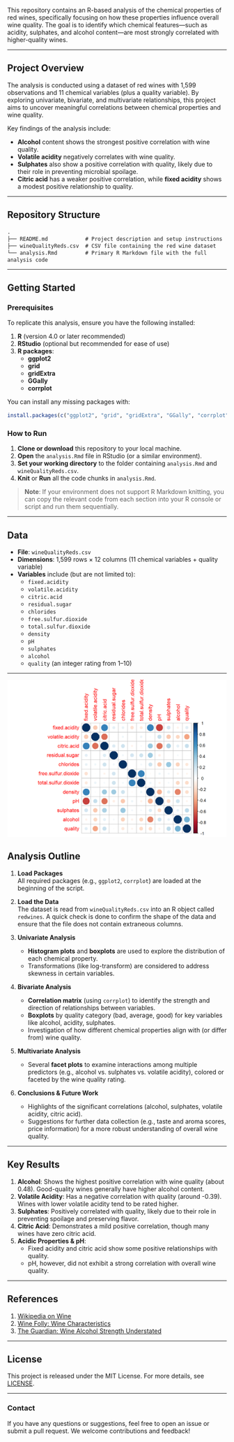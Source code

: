 This repository contains an R-based analysis of the chemical properties of red wines, 
specifically focusing on how these properties influence overall wine quality. 
The goal is to identify which chemical features—such as acidity, sulphates, 
and alcohol content—are most strongly correlated with higher-quality wines.

---

## Project Overview

The analysis is conducted using a dataset of red wines with 1,599 observations 
and 11 chemical variables (plus a quality variable). By exploring univariate, 
bivariate, and multivariate relationships, this project aims to uncover 
meaningful correlations between chemical properties and wine quality.

Key findings of the analysis include:
- **Alcohol** content shows the strongest positive correlation with wine quality.
- **Volatile acidity** negatively correlates with wine quality.
- **Sulphates** also show a positive correlation with quality, 
  likely due to their role in preventing microbial spoilage.
- **Citric acid** has a weaker positive correlation, while 
  **fixed acidity** shows a modest positive relationship to quality.

---

## Repository Structure

```
.
├── README.md            # Project description and setup instructions
├── wineQualityReds.csv  # CSV file containing the red wine dataset
└── analysis.Rmd         # Primary R Markdown file with the full analysis code
```

---

## Getting Started

### Prerequisites

To replicate this analysis, ensure you have the following installed:

1. **R** (version 4.0 or later recommended)
2. **RStudio** (optional but recommended for ease of use)
3. **R packages**:
   - **ggplot2**
   - **grid**
   - **gridExtra**
   - **GGally**
   - **corrplot**

You can install any missing packages with:
```r
install.packages(c("ggplot2", "grid", "gridExtra", "GGally", "corrplot"))
```

### How to Run

1. **Clone or download** this repository to your local machine.
2. **Open** the `analysis.Rmd` file in RStudio (or a similar environment).
3. **Set your working directory** to the folder containing `analysis.Rmd` and 
   `wineQualityReds.csv`.
4. **Knit** or **Run** all the code chunks in `analysis.Rmd`.

> **Note**: If your environment does not support R Markdown knitting, you can 
> copy the relevant code from each section into your R console or script 
> and run them sequentially.

---

## Data

- **File**: `wineQualityReds.csv`
- **Dimensions**: 1,599 rows × 12 columns (11 chemical variables + quality variable)
- **Variables** include (but are not limited to):
  - `fixed.acidity`
  - `volatile.acidity`
  - `citric.acid`
  - `residual.sugar`
  - `chlorides`
  - `free.sulfur.dioxide`
  - `total.sulfur.dioxide`
  - `density`
  - `pH`
  - `sulphates`
  - `alcohol`
  - `quality` (an integer rating from 1–10)

---
![Correlation Matrix](CorrelationMatrix.png)

## Analysis Outline

1. **Load Packages**  
   All required packages (e.g., `ggplot2`, `corrplot`) are loaded at 
   the beginning of the script.

2. **Load the Data**  
   The dataset is read from `wineQualityReds.csv` into an R object called 
   `redwines`. A quick check is done to confirm the shape of the data 
   and ensure that the file does not contain extraneous columns.

3. **Univariate Analysis**  
   - **Histogram plots** and **boxplots** are used to explore the distribution 
     of each chemical property.
   - Transformations (like log-transform) are considered to address skewness 
     in certain variables.

4. **Bivariate Analysis**  
   - **Correlation matrix** (using `corrplot`) to identify the strength and 
     direction of relationships between variables.
   - **Boxplots** by quality category (bad, average, good) for key variables 
     like alcohol, acidity, sulphates.
   - Investigation of how different chemical properties align with 
     (or differ from) wine quality.

5. **Multivariate Analysis**  
   - Several **facet plots** to examine interactions among multiple 
     predictors (e.g., alcohol vs. sulphates vs. volatile acidity), 
     colored or faceted by the wine quality rating.

6. **Conclusions & Future Work**  
   - Highlights of the significant correlations (alcohol, sulphates, 
     volatile acidity, citric acid).
   - Suggestions for further data collection (e.g., taste and aroma scores, 
     price information) for a more robust understanding of overall wine quality.

---

## Key Results

1. **Alcohol**: Shows the highest positive correlation with wine quality 
   (about 0.48). Good-quality wines generally have higher alcohol content.
2. **Volatile Acidity**: Has a negative correlation with quality 
   (around -0.39). Wines with lower volatile acidity tend to be rated higher.
3. **Sulphates**: Positively correlated with quality, likely due to 
   their role in preventing spoilage and preserving flavor.
4. **Citric Acid**: Demonstrates a mild positive correlation, 
   though many wines have zero citric acid.
5. **Acidic Properties & pH**:  
   - Fixed acidity and citric acid show some positive relationships with quality.
   - pH, however, did not exhibit a strong correlation with overall wine quality.

---

## References

1. [Wikipedia on Wine](https://en.wikipedia.org/wiki/Wine)  
2. [Wine Folly: Wine Characteristics](http://winefolly.com/review/wine-characteristics/)  
3. [The Guardian: Wine Alcohol Strength Understated](https://www.theguardian.com/lifeandstyle/2011/jul/05/wine-alcohol-strength-understated)

---

## License

This project is released under the MIT License. For more details, 
see [LICENSE](LICENSE).

---

### Contact

If you have any questions or suggestions, feel free to open an issue or 
submit a pull request. We welcome contributions and feedback!
